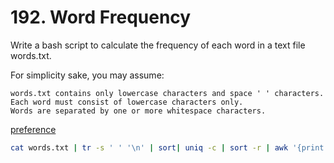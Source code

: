 # 192. Word Frequency

Write a bash script to calculate the
frequency
of each word in a text file words.txt.

For simplicity sake, you may assume:

    words.txt contains only lowercase characters and space ' ' characters.
    Each word must consist of lowercase characters only.
    Words are separated by one or more whitespace characters.


[preference](https://stackoverflow.com/questions/10552803/how-to-create-a-frequency-list-of-every-word-in-a-file)

```sh
cat words.txt | tr -s ' ' '\n' | sort| uniq -c | sort -r | awk '{print $2" "$1}' 
```